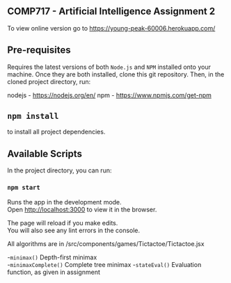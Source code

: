 ## COMP717 - Artificial Intelligence Assignment 2
To view online version go to https://young-peak-60006.herokuapp.com/

## Pre-requisites

Requires the latest versions of both `Node.js` and `NPM` installed onto your machine.
Once they are both installed, clone this git repository. 
Then, in the cloned project directory, run:

nodejs - https://nodejs.org/en/
npm - https://www.npmjs.com/get-npm

##  `npm install` 

to install all project dependencies.

## Available Scripts

In the project directory, you can run:

### `npm start`

Runs the app in the development mode.<br />
Open [http://localhost:3000](http://localhost:3000) to view it in the browser.

The page will reload if you make edits.<br />
You will also see any lint errors in the console.

All algorithms are in /src/components/games/Tictactoe/Tictactoe.jsx

-`minimax()`  Depth-first minimax  
-`minimaxComplete()`  Complete tree minimax
-`stateEval()`    Evaluation function, as given in assignment  